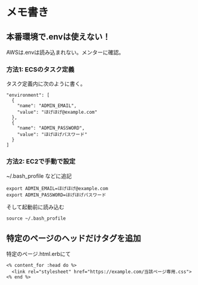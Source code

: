 # メモ書き

## 本番環境で.envは使えない！
AWSは.envは読み込まれない。メンターに確認。

### 方法1: ECSのタスク定義
タスク定義内に次のように書く。
```
"environment": [
  {
    "name": "ADMIN_EMAIL",
    "value": "ほげほげ@example.com"
  },
  {
    "name": "ADMIN_PASSWORD",
    "value": "ほげほげパスワード"
  }
]
```
### 方法2: EC2で手動で設定
~/.bash_profile などに追記
```
export ADMIN_EMAIL=ほげほげ@example.com
export ADMIN_PASSWORD=ほげほげパスワード
```
そして起動前に読み込む
```
source ~/.bash_profile
```

## 特定のページのヘッドだけタグを追加
特定のページ.html.erbにて
```
<% content_for :head do %>
  <link rel="stylesheet" href="https://example.com/当該ページ専用.css">
<% end %>
```